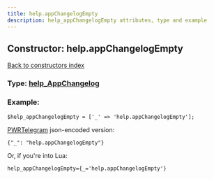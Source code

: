```yaml
---
title: help.appChangelogEmpty
description: help_appChangelogEmpty attributes, type and example
---
```

## Constructor: help.appChangelogEmpty  
[Back to constructors index](index.md)






### Type: [help\_AppChangelog](../types/help_AppChangelog.md)


### Example:

```
$help_appChangelogEmpty = ['_' => 'help.appChangelogEmpty'];
```  

[PWRTelegram](https://pwrtelegram.xyz) json-encoded version:

```
{"_": "help.appChangelogEmpty"}
```


Or, if you're into Lua:  


```
help_appChangelogEmpty={_='help.appChangelogEmpty'}

```


